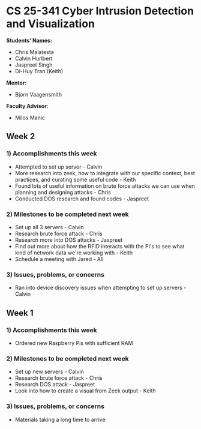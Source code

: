 
# CS 25-341 Cyber Intrusion Detection and Visualization

**Students' Names:**
* Chris Malatesta  
* Calvin Hurlbert  
* Jaspreet Singh  
* Di-Huy Tran (Keith)

**Mentor:**
* Bjorn Vaagensmith

**Faculty Advisor:**
* Milos Manic

## Week 2

### 1) Accomplishments this week
* Attempted to set up server - Calvin
* More research into zeek, how to integrate with our specific context, best practices, and curating some useful code - Keith
* Found lots of useful information on brute force attacks we can use when planning and designing attacks - Chris
* Conducted DOS research and found codes - Jaspreet

### 2) Milestones to be completed next week
* Set up all 3 servers - Calvin
* Research brute force attack - Chris
* Research more into DOS attacks - Jaspreet
* Find out more about how the RFID interacts with the Pi's to see what kind of network data we're working with - Keith
* Schedule a meeting with Jared - All

### 3) Issues, problems, or concerns
* Ran into device discovery issues when attempting to set up servers - Calvin

## Week 1

### 1) Accomplishments this week
* Ordered new Raspberry Pis with sufficient RAM

### 2) Milestones to be completed next week
* Set up new servers - Calvin
* Research brute force attack - Chris
* Research DOS attack - Jaspreet
* Look into how to create a visual from Zeek output - Keith

### 3) Issues, problems, or concerns
* Materials taking a long time to arrive
